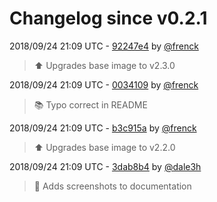 # Changelog since v0.2.1

2018/09/24 21:09 UTC - [92247e4](https://github.com/hassio-addons/addon-log-viewer/commit/92247e4bc5f2a96e49e728f756b56ca256ae03a5) by [@frenck](https://github.com/frenck)
> :arrow_up: Upgrades base image to v2.3.0 

2018/09/24 21:09 UTC - [0034109](https://github.com/hassio-addons/addon-log-viewer/commit/0034109e0c511aef1a69cbad9639124a42f8a146) by [@frenck](https://github.com/frenck)
> :books: Typo correct in README 

2018/09/24 21:09 UTC - [b3c915a](https://github.com/hassio-addons/addon-log-viewer/commit/b3c915a56e13437f26ae981c205a6a491aba5130) by [@frenck](https://github.com/frenck)
> :arrow_up: Upgrades base image to v2.2.0 

2018/09/24 21:09 UTC - [3dab8b4](https://github.com/hassio-addons/addon-log-viewer/commit/3dab8b4ad4bde3382af384200e4ab042fb82d29e) by [@dale3h](https://github.com/dale3h)
> 🎨 Adds screenshots to documentation 

